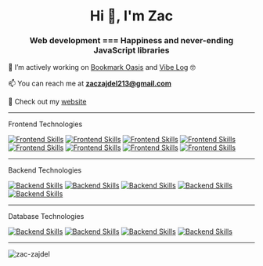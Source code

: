 <h1 align="center">Hi 👋, I'm Zac</h1>
<h3 align="center">Web development === Happiness and never-ending JavaScript libraries</h3>

🔭 I’m actively working on [Bookmark Oasis](https://github.com/Zac-Zajdel/bookmark-oasis) and [Vibe Log](https://github.com/Zac-Zajdel/vibe-log) 🤓

📫 You can reach me at **zaczajdel213@gmail.com**

🚀 Check out my [website](https://zaczajdel.com)

---

Frontend Technologies

[![Frontend Skills](https://skillicons.dev/icons?i=nextjs)](https://nextjs.org/)
[![Frontend Skills](https://skillicons.dev/icons?i=react)](https://react.dev/)
[![Frontend Skills](https://skillicons.dev/icons?i=nuxt)](https://nuxt.com/)
[![Frontend Skills](https://skillicons.dev/icons?i=vue)](https://vuejs.org/)
[![Frontend Skills](https://skillicons.dev/icons?i=typescript)](https://skillicons.dev)
[![Frontend Skills](https://skillicons.dev/icons?i=html)](https://html.com/)
[![Frontend Skills](https://skillicons.dev/icons?i=css)](https://css-tricks.com/)
[![Frontend Skills](https://skillicons.dev/icons?i=tailwind)](https://tailwindcss.com/)

---

Backend Technologies

[![Backend Skills](https://skillicons.dev/icons?i=laravel)](https://laravel.com/)
[![Backend Skills](https://skillicons.dev/icons?i=nodejs)](https://nodejs.org/en)
[![Backend Skills](https://skillicons.dev/icons?i=express)](https://expressjs.com/)
[![Backend Skills](https://skillicons.dev/icons?i=aws)](https://aws.amazon.com/)
[![Backend Skills](https://skillicons.dev/icons?i=vercel)](https://vercel.com/)

---

Database Technologies

[![Backend Skills](https://skillicons.dev/icons?i=mysql)](https://www.mysql.com/)
[![Backend Skills](https://skillicons.dev/icons?i=planetscale)](https://planetscale.com/)
[![Backend Skills](https://skillicons.dev/icons?i=prisma)](https://www.prisma.io/)
[![Backend Skills](https://skillicons.dev/icons?i=postgres)](https://www.postgresql.org/)

---

<p>
  <img align="center" src="https://github-readme-stats.vercel.app/api/top-langs/?username=zac-zajdel&layout=compact&hide=html" alt="zac-zajdel" />
</p>
<br />
